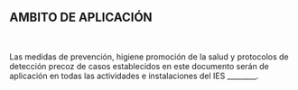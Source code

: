 ## AMBITO DE APLICACIÓN

 

Las medidas de prevención, higiene promoción de la salud y protocolos
de detección precoz de casos establecidos en este documento serán de
aplicación en todas las actividades e instalaciones del IES
\_\_\_\_\_\_\_\_.

 

